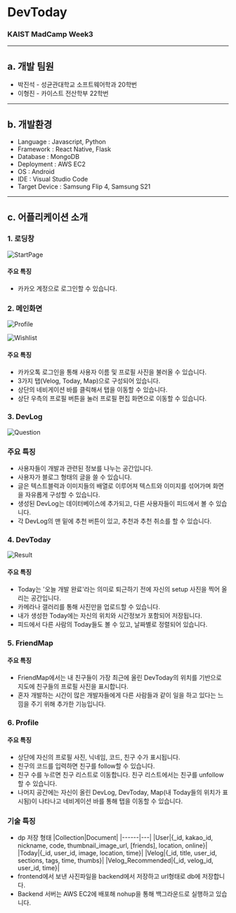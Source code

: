 # DevToday

### KAIST MadCamp Week3

---

## a. 개발 팀원

- 박진석 - 성균관대학교 소프트웨어학과 20학번
- 이형진 - 카이스트 전산학부 22학번

---

## b. 개발환경

- Language : Javascript, Python
- Framework : React Native, Flask
- Database : MongoDB
- Deployment : AWS EC2
- OS : Android
- IDE : Visual Studio Code
- Target Device : Samsung Flip 4, Samsung S21

---

## c. 어플리케이션 소개

### 1. 로딩창

![StartPage](https://github.com/KAIST-MadCamp-Week2/TravelApp/assets/149778119/1c8d2dd4-6c1f-44c2-b711-829166011ada)

#### 주요 특징

- 카카오 계정으로 로그인할 수 있습니다.

### 2. 메인화면

![Profile](https://github.com/KAIST-MadCamp-Week2/TravelApp/assets/149778119/f73a9a27-7e0e-4b7e-a305-65fccdfc1232)

![Wishlist](https://github.com/KAIST-MadCamp-Week2/TravelApp/assets/149778119/d8389324-22f5-4e63-8b8b-178666c50de4)

#### 주요 특징

- 카카오톡 로그인을 통해 사용자 이름 및 프로필 사진을 불러올 수 있습니다.
- 3가지 탭(Velog, Today, Map)으로 구성되어 있습니다.
- 상단의 네비게이션 바를 클릭해서 탭을 이동할 수 있습니다.
- 상단 우측의 프로필 버튼을 눌러 프로필 편집 화면으로 이동할 수 있습니다.

### 3. DevLog

![Question](https://github.com/KAIST-MadCamp-Week2/TravelApp/assets/149778119/e28b0382-dd71-43de-ad1d-9b2347fc0869)

### 주요 특징

- 사용자들이 개발과 관련된 정보를 나누는 공간입니다.
- 사용자가 블로그 형태의 글을 쓸 수 있습니다.
- 글은 텍스트블럭과 이미지들의 배열로 이루어져 텍스트와 이미지를 섞어가며 화면을 자유롭게 구성할 수 있습니다.
- 생성된 DevLog는 데이터베이스에 추가되고, 다른 사용자들이 피드에서 볼 수 있습니다.
- 각 DevLog의 맨 밑에 추천 버튼이 있고, 추천과 추천 취소를 할 수 있습니다.

### 4. DevToday

![Result](https://github.com/KAIST-MadCamp-Week2/TravelApp/assets/149778119/1062703a-459c-4722-8044-565f8dc5882c)

#### 주요 특징

- Today는 '오늘 개발 완료'라는 의미로 퇴근하기 전에 자신의 setup 사진을 찍어 올리는 공간입니다.
- 카메라나 갤러리를 통해 사진만을 업로드할 수 있습니다.
- 내가 생성한 Today에는 자신의 위치와 시간정보가 포함되어 저장됩니다.
- 피드에서 다른 사람의 Today들도 볼 수 있고, 날짜별로 정렬되어 있습니다.

### 5. FriendMap



#### 주요 특징

- FriendMap에서는 내 친구들이 가장 최근에 올린 DevToday의 위치를 기반으로 지도에 친구들의 프로필 사진을 표시합니다.
- 혼자 개발하는 시간이 많은 개발자들에게 다른 사람들과 같이 일을 하고 있다는 느낌을 주기 위해 추가한 기능입니다.

### 6. Profile



#### 주요 특징

- 상단에 자신의 프로필 사진, 닉네임, 코드, 친구 수가 표시됩니다.
- 친구의 코드를 입력하면 친구를 follow할 수 있습니다.
- 친구 수를 누르면 친구 리스트로 이동합니다. 친구 리스트에서는 친구를 unfollow할 수 있습니다.
- 나머지 공간에는 자신이 올린 DevLog, DevToday, Map(내 Today들의 위치가 표시됨)이 나타나고 네비게이션 바를 통해 탭을 이동할 수 있습니다.

### 기술 특징

- dp 저장 형태
|Collection|Document|
|------|---|
|User|{_id, kakao_id, nickname, code, thumbnail_image_url, [friends], location, online}|
|Today|{_id, user_id, image, location, time}|
|Velog|{_id, title, user_id, sections, tags, time, thumbs}|
|Velog_Recommended|{_id, velog_id, user_id, time}|
- frontend에서 보낸 사진파일을 backend에서 저장하고 url형태로 db에 저장합니다.
- Backend 서버는 AWS EC2에 배포해 nohup을 통해 백그라운드로 실행하고 있습니다.
